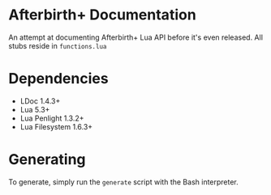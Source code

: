 # Afterbirth+ Documentation
An attempt at documenting Afterbirth+ Lua API before it's even released.
All stubs reside in `functions.lua`

# Dependencies
* LDoc 1.4.3+
* Lua 5.3+
* Lua Penlight 1.3.2+
* Lua Filesystem 1.6.3+

# Generating
To generate, simply run the `generate` script with the Bash interpreter.
